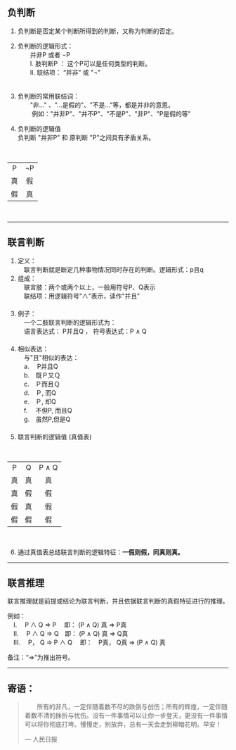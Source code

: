 ## __负判断__
1)  负判断是否定某个判断所得到的判断，又称为判断的否定。

2)  负判断的逻辑形式：<br>
　　并非P 或者 ¬P <br>
　　Ⅰ. 肢判断P ： 这个P可以是任何类型的判断。 <br>
　　Ⅱ. 联结项： “并非" 或 "¬" <br>
　　
3)  负判断的常用联结词：<br>
　　"非..." 、"...是假的"、"不是..."等，都是并非的意思。<br>
　　  例如："并非P"、"并不P"、"不是P"、"非P"、"P是假的等"
　　
4)  负判断的逻辑值 <br>
     负判断 "并非P" 和 原判断 "P"之间具有矛盾关系。
<br>  
<table>
	<tr align="center">
		<td>P</td>
		<td>¬P</td>
	</tr>
	<tr align="center">
		<td>真</td>
		<td>假</td>
	</tr>
	<tr align="center">
		<td>假</td>
		<td>真</td>
	</tr>
</table>
<br>

---
## __联言判断__
1) 定义：<br>
　联言判断就是断定几种事物情况同时存在的判断。逻辑形式：p且q
　
2) 组成：<br>
　联言肢：两个或两个以上，一般用符号P、Q表示<br>
　联结项：用逻辑符号"∧"表示，读作"并且"<br>
　
3) 例子：<br>
　一个二肢联言判断的逻辑形式为：<br>
　语言表达式： P并且Q ， 符号表达式：P ∧ Q <br>
　
4) 相似表达：<br>
　与"且"相似的表达：<br>
　a. 　P并且Q<br>
　b.　既Ｐ又Ｑ<br>
　c.　Ｐ而且Ｑ<br>
　d.　Ｐ, 而Q<br>
　e.　Ｐ, 却Q<br>
　f.　 不但P, 而且Q<br>
　g.　虽然P,但是Q<br>
　
5) 联言判断的逻辑值 (真值表)
<br>
<table>
	<tr align="center">
		<td>P</td>
		<td>Q</td>
		<td>P ∧ Q</td>
	</tr>
	<tr align="center">
		<td>真</td>
		<td>真</td>
		<td>真</td>
	</tr>
	<tr align="center">
		<td>真</td>
		<td>假</td>
		<td>假</td>
	</tr>
	<tr align="center">
		<td>假</td>
		<td>真</td>
		<td>假</td>
	</tr>
	<tr align="center">
		<td>假</td>
		<td>假</td>
		<td>假</td>
	</tr>
</table>
<br>

6) 通过真值表总结联言判断的逻辑特征：__一假则假，同真则真。__

---
## __联言推理__

联言推理就是前提或结论为联言判断，并且依据联言判断的真假特征进行的推理。<br>

例如：<br>
　Ⅰ. 　P ∧ Q  ⇒  P　 即： (P ∧ Q) 真 ⇒ P真<br>
　Ⅱ. 　P ∧ Q  ⇒  Q　即： (P ∧ Q) 真 ⇒ Q真<br>
　Ⅲ.　 P， Q  ⇒ P ∧ Q  　即：　P真， Q真  ⇒  (P ∧ Q) 真<br>

备注：“⇒”为推出符号。<br>

---
##  __寄语__：
> &nbsp; &nbsp; &nbsp; &nbsp;所有的非凡，一定伴随着数不尽的跌倒与创伤；所有的辉煌，一定伴随着数不清的挫折与忧伤。没有一件事情可以让你一步登天，更没有一件事情可以将你彻底打垮。慢慢走，别放弃，总有一天会走到柳暗花明。早安！
>
> — 人民日报